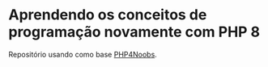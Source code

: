 # Aprendendo os conceitos de programação novamente com PHP 8

Repositório usando como base [PHP4Noobs](https://github.com/DanielHe4rt/php4noobs?tab=readme-ov-file).
